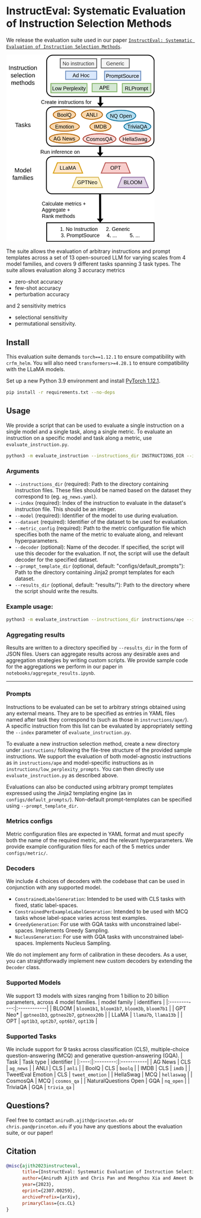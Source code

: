 # InstructEval: Systematic Evaluation of Instruction Selection Methods

We release the evaluation suite used in our paper [`InstructEval: Systematic Evaluation of Instruction Selection Methods`](https://arxiv.org/abs/2307.00259). 

<img src="assets/figure.png" alt="schematic diagram" width="400px"/>

<br>

The suite allows the evaluation of arbitrary instructions and prompt templates across a set of 13 open-sourced LLM for varying scales from 4 model families, and covers 9 different tasks spanning 3 task types. The suite allows evaluation along 3 accuracy metrics 
* zero-shot accuracy
* few-shot accuracy 
* perturbation accuracy 

and 2 sensitivity metrics 
* selectional sensitivity 
* permutational sensitivity.
## Install
This evaluation suite demands `torch==1.12.1` to ensure compatibility with `crfm_helm`. You will also need `transformers>=4.28.1` to ensure compatibility with the LLaMA models.

Set up a new Python 3.9 environment and install [PyTorch 1.12.1](https://pytorch.org/get-started/previous-versions/#v1121).
```bash
pip install -r requirements.txt --no-deps
```

## Usage
We provide a script that can be used to evaluate a single instruction on a single model and a single task, along a single metric. 
 To evaluate an instruction on a specific model and task along a metric, use `evaluate_instruction.py`.
```bash
python3 -m evaluate_instruction --instructions_dir INSTRUCTIONS_DIR --index INDEX --model MODEL --dataset DATASET --metric_config METRIC_CONFIG [--decoder DECODER] [--prompt_template_dir PROMPT_TEMPLATE_DIR] [--results_dir RESULTS_DIR]
```

### Arguments

* `--instructions_dir` (required): Path to the directory containing instruction files. These files should be named based on the dataset they correspond to (eg. `ag_news.yaml`).
* `--index` (required): Index of the instruction to evaluate in the dataset's instruction file. This should be an integer.
* `--model` (required): Identifier of the model to use during evaluation.
* `--dataset` (required): Identifier of the dataset to be used for evaluation.
* `--metric_config` (required): Path to the metric configuration file which specifies both the name of the metric to evaluate along, and relevant hyperparameters.
* `--decoder` (optional): Name of the decoder. If specified, the script will use this decoder for the evaluation. If not, the script will use the default decoder for the specified dataset.
* `--prompt_template_dir` (optional, default: "configs/default_prompts"): Path to the directory containing Jinja2 prompt templates for each dataset.
* `--results_dir` (optional, default: "results/"): Path to the directory where the script should write the results.

### Example usage:
```bash
python3 -m evaluate_instruction --instructions_dir instructions/ape --index 2 --model opt13b --dataset cosmos_qa --metric_config configs/metric/perturbational_accuracy_defaults.yaml
```
### Aggregating results
Results are written to a directory specified by `--results_dir` in the form of JSON files. Users can aggregate results across any desirable axes and aggregation strategies by writing custom scripts. We provide sample code for the aggregations we perform in our paper in `notebooks/aggregate_results.ipynb`. 

-------
### Prompts
Instructions to be evaluated can be set to arbitrary strings obtained using any external means. They are to be specified as entries in YAML files named after task they correspond to (such as those in `instructions/ape/`). A specific instruction from this list can be evaluated by appropriately setting the `--index` parameter of `evaluate_instruction.py`.

To evaluate a new instruction selection method, create a new directory under `instructions/` following the file-tree structure of the provided sample instructions. We support the evaluation of both model-agnostic instructions as in `instructions/ape` and model-specific instructions as in `instructions/low_perplexity_prompts`. You can then directly use `evaluate_instruction.py` as described above.

Evaluations can also be conducted using arbitrary prompt templates expressed using the Jinja2 templating engine (as in `configs/default_prompts/`). Non-default prompt-templates can be specified using `--prompt_template_dir`.


### Metrics configs

Metric configuration files are expected in YAML format and must specify both the name of the required metric, and the relevant hyperparameters. We provide example configuration files for each of the 5 metrics under `configs/metric/`. 

### Decoders
We include 4 choices of decoders with the codebase that can be used in conjunction with any supported model.
* `ConstrainedLabelGeneration`: Intended to be used with CLS tasks with fixed, static label-spaces.
* `ConstrainedPerExampleLabelGeneration`: Intended to be used with MCQ tasks whose label-space varies across test examples.
* `GreedyGeneration`: For use with GQA tasks with unconstrained label-spaces. Implements Greedy Sampling.
* `NucleusGeneration`: For use with GQA tasks with unconstrained label-spaces. Implements Nucleus Sampling.
  
We do not implement any form of calibration in these decoders. As a user, you can straightforwadly implement new custom decoders by extending the `Decoder` class.


### Supported Models
We support 13 models with sizes ranging from 1 billion to 20 billion parameters, across 4 model families.
| model family | identifiers |
|:------------:|:------------|
| BLOOM        | `bloom1b1`, `bloom1b7`, `bloom3b`, `bloom7b1` |
| GPT Neo*     | `gptneo1b3`, `gptneo2b7`, `gptneox20b` |
| LLaMA        | `llama7b`, `llama13b` |
| OPT          | `opt1b3`, `opt2b7`, `opt6b7`, `opt13b` |

### Supported Tasks
We include support for 9 tasks across classification (CLS), multiple-choice question-answering (MCQ) and generative question-answering (GQA).
| Task | Task type | identifier |
|:----:|:---------:|:-----------|
| AG News | CLS | `ag_news` |
| ANLI | CLS | `anli` |
| BoolQ | CLS | `boolq` |
| IMDB | CLS | `imdb` |
| TweetEval Emotion | CLS | `tweet_emotion` |
| HellaSwag | MCQ | `hellaswag` |
| CosmosQA | MCQ | `cosmos_qa` |
| NaturalQuestions Open | GQA | `nq_open` |
| TriviaQA | GQA | `trivia_qa` |

## Questions?
Feel free to contact `anirudh.ajith@princeton.edu` or `chris.pan@princeton.edu` if you have any questions about the evaluation suite, or our paper!

## Citation
```bibtex
@misc{ajith2023instructeval,
      title={InstructEval: Systematic Evaluation of Instruction Selection Methods}, 
      author={Anirudh Ajith and Chris Pan and Mengzhou Xia and Ameet Deshpande and Karthik Narasimhan},
      year={2023},
      eprint={2307.00259},
      archivePrefix={arXiv},
      primaryClass={cs.CL}
}
```
